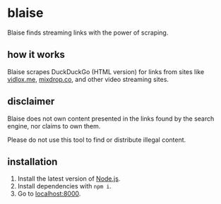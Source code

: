 # blaise
Blaise finds streaming links with the power of scraping.

## how it works
Blaise scrapes DuckDuckGo (HTML version) for links from sites like [vidlox.me](https://vidlox.me), 
[mixdrop.co](https://mixdrop.co), and other video streaming sites.

## disclaimer
Blaise does not own content presented in the links found by the search engine, nor claims to own them.

Please do not use this tool to find or distribute illegal content.

## installation
1. Install the latest version of [Node.js](https://nodejs.org).
2. Install dependencies with ``npm i``.
3. Go to [localhost:8000](http://localhost:8000/).